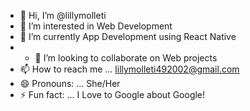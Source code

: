 - 👋 Hi, I’m @lillymolleti
- 👀 I’m interested in Web Development
- 🌱 I’m currently App Development using React Native
- - 💞️ I’m looking to collaborate on Web projects
- 📫 How to reach me ... lillymolleti492002@gmail.com
- 😄 Pronouns: ... She/Her
- ⚡ Fun fact: ... I Love to Google about Google!

<!---
lillymolleti/lillymolleti is a ✨ special ✨ repository because its `README.md` (this file) appears on your GitHub profile.
You can click the Preview link to take a look at your changes.
--->
